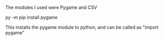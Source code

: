 The modules I used were Pygame and CSV

py -m pip install pygame

This installs the pygame module to python, and can be called as "import pygame" 
